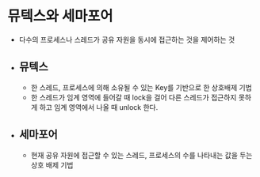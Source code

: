 # 뮤텍스와 세마포어

* 다수의 프로세스나 스레드가 공유 자원을 동시에 접근하는 것을 제어하는 것

* ## 뮤텍스

  * 한 스레드, 프로세스에 의해 소유될 수 있는 Key를 기반으로 한 상호배제 기법
  * 한 스레드가 임계 영역에 들어갈 때 lock을 걸어 다른 스레드가 접근하지 못하게 하고 임계 영역에서 나올 때 unlock 한다.

* ## 세마포어

  * 현재 공유 자원에 접근할 수 있는 스레드, 프로세스의 수를 나타내는 값을 두는 상호 배제 기법

